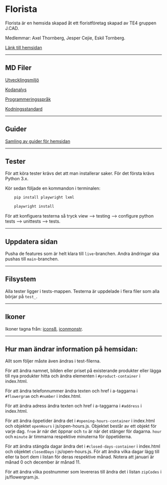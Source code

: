 # Florista

Florista är en hemsida skapad åt ett floristföretag skapad av TE4 gruppen J.CAD.

Medlemmar: Axel Thornberg, Jesper Cejie, Eskil Tornberg.

[Länk till hemsidan](https://ntig-uppsala.github.io/J.CAD-Florist/)

---

## MD Filer

[Utvecklingsmiljö](docs/development-environment-standard.md)

[Kodanalys](docs/code-analysis.md)

[Programmeringsspråk](docs/programming-language-standard.md)

[Kodningsstandard](docs/coding-standard.md)

---

## Guider

[Samling av guider för hemsidan](docs/guides.md)

---

## Tester

För att köra tester krävs det att man installerar saker. För det första krävs Python 3.x.

Kör sedan följade en kommandon i terminalen:

```bash
    pip install playwright lxml
```

```bash
    playwright install
```

För att konfiguera testerna så tryck view --> testing --> configure python tests --> unittests --> tests.

---

## Uppdatera sidan

Pusha de features som är helt klara till `live`-branchen. Andra ändringar ska pushas till `main`-branchen.

---

## Filsystem

Alla tester ligger i tests-mappen. Testerna är uppdelade i flera filer som alla börjar på `test_`.

---

## Ikoner

Ikoner tagna från: [icons8](https://icons8.com/), [iconmonstr](https://iconmonstr.com/).

---

## Hur man ändrar information på hemsidan:

Allt som följer måste även ändras i test-filerna.

För att ändra namnet, bilden eller priset på existerande produkter eller lägga till nya produkter hitta och ändra elementen i `#product-container` i index.html.

För att ändra telefonnummer ändra texten och href i a-taggarna i `#flowergram` och `#number` i index.html.

För att ändra adress ändra texten och href i a-taggarna i `#address` i index.html.

För att ändra öppetider ändra det i `#opening-hours-container` i index.html och objektet `openHours` i js/open-hours.js. Objektet består av ett objekt för varje dag. `from` är när det öppnar och `to` är när det stänger för dagarna. `hour` och `minute` är timmarna respektive minuterna för öppetiderna.

För att ändra stängda dagar ändra det i `#closed-days-container` i index.html och objektet `closedDays` i js/open-hours.js. För att ändra vilka dagar lägg till eller ta bort dem i listan för deras respektive månad. Notera att januari är månad 0 och december är månad 11.

För att ändra vilka postnummer som levereras till ändra det i listan `zipCodes` i js/flowergram.js.
